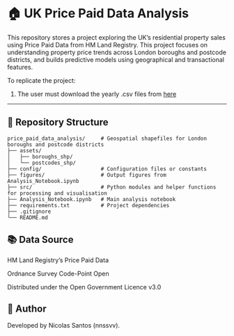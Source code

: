 # 🏠 UK Price Paid Data Analysis

This repository stores a project exploring the UK’s residential property sales using Price Paid Data from HM Land Registry. This project focuses on understanding property price trends across London boroughs and postcode districts, and builds predictive models using geographical and transactional features.

To replicate the project:

1. The user must download the yearly .csv files from [here](https://www.gov.uk/government/statistical-data-sets/price-paid-data-downloads)

---

## 📁 Repository Structure

```text
price_paid_data_analysis/     # Geospatial shapefiles for London boroughs and postcode districts
├── assets/             
│   ├── boroughs_shp/    
│   └── postcodes_shp/   
├── config/                   # Configuration files or constants
├── figures/                  # Output figures from Analysis_Notebook.ipynb             
├── src/                      # Python modules and helper functions for processing and visualisation                
├── Analysis_Notebook.ipynb   # Main analysis notebook
├── requirements.txt          # Project dependencies
├── .gitignore
└── README.md
```

## 📚 Data Source
HM Land Registry’s Price Paid Data

Ordnance Survey Code-Point Open

Distributed under the Open Government Licence v3.0

## 📍 Author
Developed by Nicolas Santos (nnssvv).

